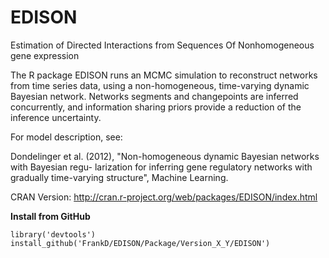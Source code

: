 EDISON
======

Estimation of Directed Interactions from Sequences Of Nonhomogeneous gene expression

The R package EDISON runs an MCMC simulation to reconstruct networks from time series data, using a non-homogeneous, time-varying dynamic Bayesian network. Networks segments and changepoints are inferred concurrently, and information sharing priors provide a reduction of the inference uncertainty.

For model description, see:

Dondelinger et al. (2012), "Non-homogeneous dynamic Bayesian networks with Bayesian regu-
larization for inferring gene regulatory networks with gradually time-varying structure", Machine
Learning.


CRAN Version: http://cran.r-project.org/web/packages/EDISON/index.html

**Install from GitHub**

```
library('devtools')
install_github('FrankD/EDISON/Package/Version_X_Y/EDISON')
```

